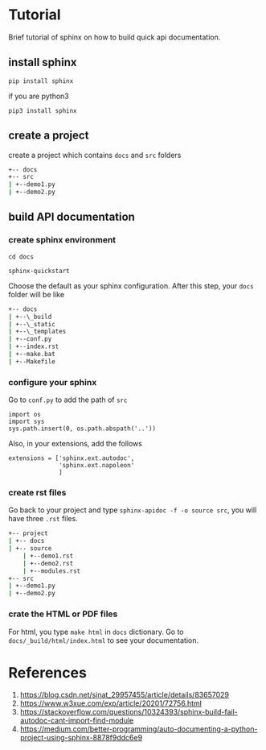 # Tutorial

Brief tutorial of sphinx on how to build quick api documentation.

## install sphinx

```
pip install sphinx
```

if you are python3

```
pip3 install sphinx
```

## create a project

create a project which contains `docs` and `src` folders

```bash
+-- docs
+-- src
| +--demo1.py
| +--demo2.py
```

## build API documentation

### create sphinx environment

```
cd docs

sphinx-quickstart
```

Choose the default as your sphinx configuration. After this step, your `docs` folder will be like

```bash
+-- docs
| +--\_build
| +--\_static
| +--\_templates
| +--conf.py
| +--index.rst
| +--make.bat
| +--Makefile
```

### configure your sphinx

Go to `conf.py` to add the path of `src`

```
import os
import sys
sys.path.insert(0, os.path.abspath('..'))
```

Also, in your extensions, add the follows

```
extensions = ['sphinx.ext.autodoc',
              'sphinx.ext.napoleon'
              ]
```

### create rst files

Go back to your project and type `sphinx-apidoc -f -o source src`, you will have three `.rst` files.

```bash
+-- project
| +-- docs
| +-- source
    | +--demo1.rst
    | +--demo2.rst
    | +--modules.rst
+-- src
| +--demo1.py
| +--demo2.py
```

### crate the HTML or PDF files

For html, you type `make html` in `docs` dictionary. Go to `docs/_build/html/index.html` to see your documentation.

# References

1. <https://blog.csdn.net/sinat_29957455/article/details/83657029>
2. <https://www.w3xue.com/exp/article/20201/72756.html>
3. <https://stackoverflow.com/questions/10324393/sphinx-build-fail-autodoc-cant-import-find-module>
4. <https://medium.com/better-programming/auto-documenting-a-python-project-using-sphinx-8878f9ddc6e9>
